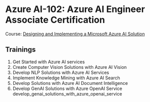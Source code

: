 # Azure AI-102: Azure AI Engineer Associate Certification

Course: [Designing and Implementing a Microsoft Azure AI Solution](https://learn.microsoft.com/en-us/credentials/certifications/azure-ai-engineer/?practice-assessment-type=certification)


## Trainings

1. Get Started with Azure AI services
2. Create Computer Vision Solutions with Azure AI Vision
3. Develop NLP Solutions with Azure AI Services
4. Implement Knowledge Mining with Azure AI Search
5. Develop Solutions with Azure AI Document Intelligence
6. Develop GenAI Solutions with Azure OpenAI Service
develop_genai_solutions_with_azure_openai_service



